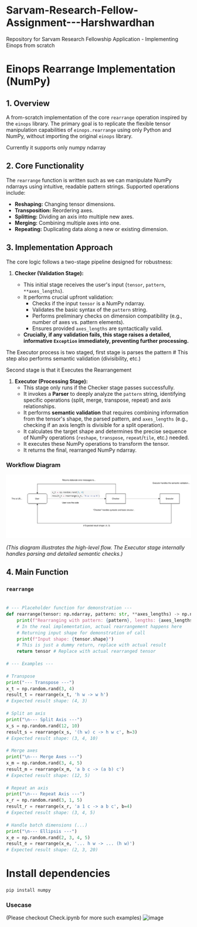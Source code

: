 # Sarvam-Research-Fellow-Assignment---Harshwardhan

Repository for Sarvam Research Fellowship Application - Implementing Einops from scratch

# Einops Rearrange Implementation (NumPy)

## 1. Overview

A from-scratch implementation of the core `rearrange` operation inspired by the `einops` library.
The primary goal is to replicate the flexible tensor manipulation capabilities of `einops.rearrange` using only Python and NumPy, without importing the original `einops` library.

Currently it supports only numpy ndarray

## 2. Core Functionality

The `rearrange` function is written such as we can manipulate NumPy ndarrays using intuitive, readable pattern strings. Supported operations include:

- **Reshaping:** Changing tensor dimensions.
- **Transposition:** Reordering axes.
- **Splitting:** Dividing an axis into multiple new axes.
- **Merging:** Combining multiple axes into one.
- **Repeating:** Duplicating data along a new or existing dimension.

## 3. Implementation Approach

The core logic follows a two-stage pipeline designed for robustness:

1.  **Checker (Validation Stage):**

    - This initial stage receives the user's input (`tensor`, `pattern`, `**axes_lengths`).
    - It performs crucial upfront validation:
      - Checks if the input `tensor` is a NumPy ndarray.
      - Validates the basic syntax of the `pattern` string.
      - Performs preliminary checks on dimension compatibility (e.g., number of axes vs. pattern elements).
      - Ensures provided `axes_lengths` are syntactically valid.
    - **Crucially, if any validation fails, this stage raises a detailed, informative `Exception` immediately, preventing further processing.**

The Executor process is two staged, first stage is parses the pattern # This step also performs semantic validation (divisibility, etc.)

Second stage is that it Executes the Rearrangement

1.  **Executor (Processing Stage):**
    - This stage only runs if the Checker stage passes successfully.
    - It invokes a **Parser** to deeply analyze the `pattern` string, identifying specific operations (split, merge, transpose, repeat) and axis relationships.
    - It performs **semantic validation** that requires combining information from the tensor's shape, the parsed pattern, and `axes_lengths` (e.g., checking if an axis length is divisible for a split operation).
    - It calculates the target shape and determines the precise sequence of NumPy operations (`reshape`, `transpose`, `repeat`/`tile`, etc.) needed.
    - It executes these NumPy operations to transform the tensor.
    - It returns the final, rearranged NumPy ndarray.

### Workflow Diagram

![Workflow Diagram](diagram.svg)

_(This diagram illustrates the high-level flow. The Executor stage internally handles parsing and detailed semantic checks.)_

## 4. Main Function

### `rearrange`

```python

# --- Placeholder function for demonstration ---
def rearrange(tensor: np.ndarray, pattern: str, **axes_lengths) -> np.ndarray:
    print(f"Rearranging with pattern: {pattern}, lengths: {axes_lengths}")
    # In the real implementation, actual rearrangement happens here
    # Returning input shape for demonstration of call
    print(f"Input shape: {tensor.shape}")
    # This is just a dummy return, replace with actual result
    return tensor # Replace with actual rearranged tensor

# --- Examples ---

# Transpose
print("--- Transpose ---")
x_t = np.random.rand(3, 4)
result_t = rearrange(x_t, 'h w -> w h')
# Expected result shape: (4, 3)

# Split an axis
print("\n--- Split Axis ---")
x_s = np.random.rand(12, 10)
result_s = rearrange(x_s, '(h w) c -> h w c', h=3)
# Expected result shape: (3, 4, 10)

# Merge axes
print("\n--- Merge Axes ---")
x_m = np.random.rand(3, 4, 5)
result_m = rearrange(x_m, 'a b c -> (a b) c')
# Expected result shape: (12, 5)

# Repeat an axis
print("\n--- Repeat Axis ---")
x_r = np.random.rand(3, 1, 5)
result_r = rearrange(x_r, 'a 1 c -> a b c', b=4)
# Expected result shape: (3, 4, 5)

# Handle batch dimensions (...)
print("\n--- Ellipsis ---")
x_e = np.random.rand(2, 3, 4, 5)
result_e = rearrange(x_e, '... h w -> ... (h w)')
# Expected result shape: (2, 3, 20)
```

# Install dependencies

```pip install numpy```

### Usecase 
(Please checkout Check.ipynb for more such examples)
![image](https://github.com/user-attachments/assets/ae061fac-49c1-4be6-9e4e-be33e25e2242)

